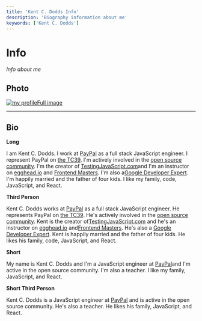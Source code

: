 ```yaml
---
title: 'Kent C. Dodds Info'
description: 'Biography information about me'
keywords: ['Kent C. Dodds']
---
```


# Info

_Info about me_

## Photo

[![my profile](https://kentcdodds.com/photo.png)](https://kentcdodds.com/photo.png)[Full image](https://kentcdodds.com/photo.png)

---

## Bio

**Long**

I am Kent C. Dodds. I work at [PayPal](https://www.paypal.com/) as a full stack
JavaScript engineer. I represent PayPal on [the TC39](https://github.com/tc39).
I'm actively involved in the
[open source community](https://github.com/kentcdodds). I'm the creator of
[TestingJavaScript.com](https://testingjavascript.com/)and I'm an instructor on
[egghead.io](https://egghead.io/instructors/kentcdodds) and
[Frontend Masters](https://frontendmasters.com/). I'm also
a[Google Developer Expert](https://developers.google.com/experts/people/kent-c-dodds).
I'm happily married and the father of four kids. I like my family, code,
JavaScript, and React.

**Third Person**

Kent C. Dodds works at [PayPal](https://www.paypal.com/) as a full stack
JavaScript engineer. He represents PayPal on
[the TC39](https://github.com/tc39). He's actively involved in the
[open source community](https://github.com/kentcdodds). Kent is the creator
of[TestingJavaScript.com](https://testingjavascript.com/) and he's an instructor
on [egghead.io](https://egghead.io/instructors/kentcdodds)
and[Frontend Masters](https://frontendmasters.com/). He's also a
[Google Developer Expert](https://developers.google.com/experts/people/kent-c-dodds).
Kent is happily married and the father of four kids. He likes his family, code,
JavaScript, and React.

**Short**

My name is Kent C. Dodds and I'm a JavaScript engineer at
[PayPal](https://www.paypal.com/)and I'm active in the open source community.
I'm also a teacher. I like my family, JavaScript, and React.

**Short Third Person**

Kent C. Dodds is a JavaScript engineer at [PayPal](https://www.paypal.com/) and
is active in the open source community. He's also a teacher. He likes his
family, JavaScript, and React.
